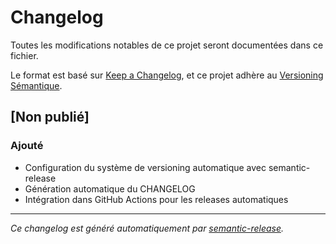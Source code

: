 # Changelog

Toutes les modifications notables de ce projet seront documentées dans ce fichier.

Le format est basé sur [Keep a Changelog](https://keepachangelog.com/fr/1.0.0/),
et ce projet adhère au [Versioning Sémantique](https://semver.org/lang/fr/).

## [Non publié]

### Ajouté
- Configuration du système de versioning automatique avec semantic-release
- Génération automatique du CHANGELOG
- Intégration dans GitHub Actions pour les releases automatiques

---

*Ce changelog est généré automatiquement par [semantic-release](https://github.com/semantic-release/semantic-release).*
